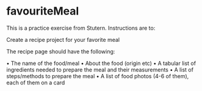 # favouriteMeal
This is a practice exercise from Stutern. Instructions are to:

Create a recipe project for your favorite meal

The recipe page should have the following:

• The name of the food/meal
• About the food (origin etc)
• A tabular list of ingredients needed to prepare the meal and their measurements
• A list of steps/methods to prepare the meal
• A list of food photos (4-6 of them), each of them on a card